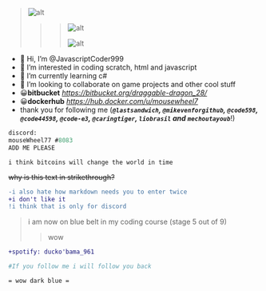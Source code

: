 > ![alt](https://avatars.githubusercontent.com/u/81769195?s=48&v=4 "my profile PiCtUrE")
> 
>> > ![alt](https://avatars.githubusercontent.com/u/81769195?s=48&v=4 "my profile PiCtUrE")
>> > 
>>> ![alt](https://avatars.githubusercontent.com/u/81769195?s=48&v=4 "my profile PiCtUrE")
- 👋 Hi, I’m @JavascriptCoder999
- 👀 I’m interested in coding scratch, html and javascript
- 🌱 I’m currently learning c#
- 💞️ I’m looking to collaborate on game projects and other cool stuff
- 😀**bitbucket** *https://bitbucket.org/draggable-dragon_28/*
- 😀**dockerhub** *https://hub.docker.com/u/mousewheel7*
- thank you for following me (***`@lastsandwich`, `@mikevenforgithub`, `@code598`, `@code44598`, `@code-e3`, `@caringtiger`, `liobrasil` and `mechoutayoub`***!)
```ml
discord:
mouseWheel77 #8083
ADD ME PLEASE
```
`i think bitcoins will change the world in time`

~~why is this text in strikethrough?~~

```diff
-i also hate how markdown needs you to enter twice
+i don't like it
!i think that is only for discord
```
> i am now on blue belt in my coding course (stage 5 out of 9)
>> wow
```diff
+spotify: ducko'bama_961
```
```bash
#If you follow me i will follow you back
```
```asciidoc
= wow dark blue =
```
<!---
JavascriptCoder999/JavascriptCoder999 is a ✨ special ✨ repository because its `README.md` (this file) appears on your GitHub profile.
You can click the Preview link to take a look at your changes.
--->
